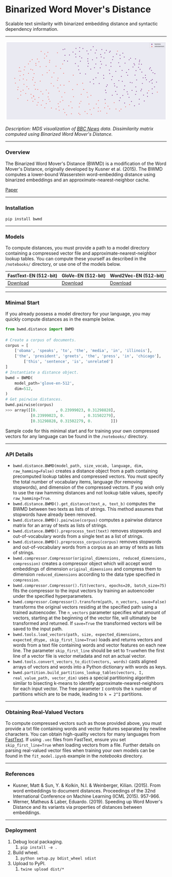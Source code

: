 # Binarized Word Mover's Distance

Scalable text similarity with binarized embedding distance and syntactic dependency information.

***

![BBC MDS](https://github.com/christianj6/binarized-word-movers-distance/raw/master/res/mds_bbc.png)

*Description: MDS visualization of [BBC News](http://mlg.ucd.ie/datasets/bbc.html) data. Dissimilarity matrix computed using Binarized Word Mover's Distance.*

***

### Overview

The Binarized Word Mover's Distance (BWMD) is a modification of the Word Mover's Distance, originally developed by Kusner et al. (2015). The BWMD computes a lower-bound Wasserstein word-embedding distance using binarized embeddings and an approximate-nearest-neighbor cache. 

[Paper](https://github.com/christianj6/binarized-word-movers-distance/raw/master/res/johnson_2020.pdf)

***

### Installation

```
pip install bwmd
```

***

### Models

To compute distances, you must provide a path to a model directory containing a compressed vector file and approximate-nearest-neighbor lookup tables. You can compute these yourself as described in the ```/notebooks/``` directory, or use one of the models below.

| FastText-EN (512-bit) | GloVe-EN (512-bit) | Word2Vec-EN (512-bit) |
| --------------------- | ------------------ | --------------------- |
| [Download]()          | [Download]()       | [Download]()          |

***

### Minimal Start

If you already possess a model directory for your language, you may quickly compute distances as in the example below.

```python
from bwmd.distance import BWMD

# Create a corpus of documents.
corpus = [
	['obama', 'speaks', 'to', 'the', 'media', 'in', 'illinois'],
	['the', 'president', 'greets', 'the', 'press', 'in', 'chicago'],
    	['this', 'sentence', 'is', 'unrelated']
]
# Instantiate a distance object.
bwmd = BWMD(
	model_path='glove-en-512',
	dim=512,
)
# Get pairwise distances.
bwmd.pairwise(corpus)
>>> array([[0.        , 0.23999023, 0.31298828],
           [0.23999023, 0.        , 0.31502279],
           [0.31298828, 0.31502279, 0.        ]])
```

Sample code for this minimal start and for training your own compressed vectors for any language can be found in the ```/notebooks/``` directory.

***

### API Details

- ```bwmd.distance.BWMD(model_path, size_vocab, language, dim, raw_hamming=False)``` creates a distance object from a path containing precomputed lookup tables and compressed vectors. You must specify the total number of vocabulary items, language (for removing stopwords), and dimension of the compressed vectors. If you wish only to use the raw hamming distances and not lookup table values, specify ```raw_hamming=True```.
- ```bwmd.distance.BWMD().get_distance(text_a, text_b)``` computes the BWMD between two texts as lists of strings. This method assumes that stopwords have already been removed.
- ```bwmd.distance.BWMD().pairwise(corpus)``` computes a pairwise distance matrix for an array of texts as lists of strings.
- ```bwmd.distance.BWMD().preprocess_text(text)``` removes stopwords and out-of-vocabulary words from a single text as a list of strings.
- ```bwmd.distance.BWMD().preprocess_corpus(corpus)``` removes stopwords and out-of-vocabulary words from a corpus as an array of texts as lists of strings.
- ```bwmd.compressor.Compressor(original_dimensions, reduced_dimensions, compression)``` creates a compressor object which will accept word embeddings of dimension ```original_dimensions``` and compress them to dimension ```reduced_dimensions``` according to the data type specified in ```compression```. 
- ```bwmd.compressor.Compressor().fit(vectors, epochs=20, batch_size=75)``` fits the compressor to the input vectors by training an autoencoder under the specified hyperparameters.
- ```bwmd.compressor.Compressor().transform(path, n_vectors, save=False)``` transforms the original vectors residing at the specified path using a trained autoencoder. The ```n_vectors``` parameter specifies what amount of vectors, starting at the beginning of the vector file, will ultimately be transformed and returned. If ```save=True``` the transformed vectors will be saved to the input path.
- ```bwmd.tools.load_vectors(path, size, expected_dimensions, expected_dtype, skip_first_line=True)``` loads and returns vectors and words from a text file containing words and vector features on each new line. The parameter ```skip_first_line``` should be set to ```True```when the first line of a vector file is vector metadata and not an actual vector.
- ```bwmd.tools.convert_vectors_to_dict(vectors, words)``` casts aligned arrays of vectors and words into a Python dictionary with words as keys.
- ```bwmd.partition.build_partitions_lookup_tables(vectors, I, real_value_path, vector_dim)``` uses a special partitioning algorithm similar to bisecting k-means to identify approximate-nearest-neighbors for each input vector. The free parameter ```I``` controls the ```k``` number of partitions which are to be made, leading to ```k = 2^I``` partitions.

***

### Obtaining Real-Valued Vectors

To compute compressed vectors such as those provided above, you must provide a txt file containing words and vector features separated by newline characters. You can obtain high-quality vectors for many languages from [FastText](https://fasttext.cc/docs/en/crawl-vectors.html). If using ```.vec``` files from FastText, ensure you set ```skip_first_line=True``` when loading vectors from a file. Further details on parsing real-valued vector files when training your own models can be found in the ```fit_model.ipynb``` example in the *notebooks* directory.

***

### References

- Kusner, Matt & Sun, Y. & Kolkin, N.I. & Weinberger, Kilian. (2015). From word embeddings to document distances. Proceedings of the 32nd International Conference on Machine Learning (ICML 2015). 957-966.
- Werner, Matheus & Laber, Eduardo. (2019). Speeding up Word Mover's Distance and its variants via properties of distances between embeddings. 

***

### Deployment

1. Debug local packaging.
   1. ```pip install -e .```
2. Build wheel.
   1. ```python setup.py bdist_wheel sdist```
3. Upload to PyPI.
   1. ```twine upload dist/*```

